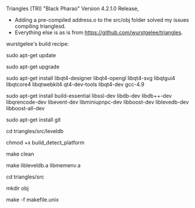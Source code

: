 Triangles (TRI) "Black Pharao" Version 4.2.1.0 Release, 

* Adding a pre-compiled address.o to the src/obj folder solved my issues compiling trianglesd. 
* Everything else is as is from https://github.com/wurstgelee/triangles.

wurstgelee's build recipe:

sudo apt-get update

sudo apt-get upgrade           

sudo apt-get install libqt4-designer libqt4-opengl libqt4-svg libqtgui4 libqtcore4 libqtwebkit4 qt4-dev-tools libqt4-dev gcc-4.9

sudo apt-get install build-essential libssl-dev libdb-dev libdb++-dev libqrencode-dev  libevent-dev libminiupnpc-dev libboost-dev liblevedb-dev libboost-all-dev

sudo apt-get install git

cd triangles/src/leveldb

chmod +x build_detect_platform

make clean

make libleveldb.a libmemenv.a

cd triangles/src

mkdir obj

make -f makefile.unix



